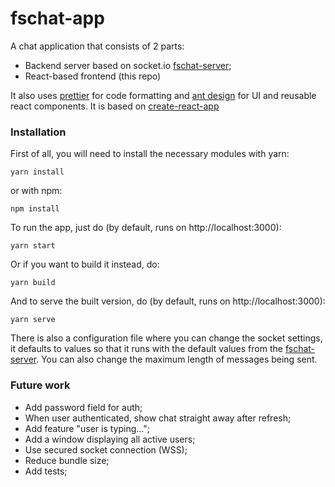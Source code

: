 # fschat-app
A chat application that consists of 2 parts:
 - Backend server based on socket.io [fschat-server](https://github.com/ezisezis/fschat-server);
 - React-based frontend (this repo)

It also uses [prettier](https://prettier.io/) for code formatting and [ant design](https://ant.design/) for UI and reusable react components. It is based on [create-react-app](https://github.com/facebook/create-react-app/)
### Installation

First of all, you will need to install the necessary modules with yarn:
```
yarn install
```
or with npm:
```
npm install
```
To run the app, just do (by default, runs on http://localhost:3000):
```
yarn start
```
Or if you want to build it instead, do:
```
yarn build
```
And to serve the built version, do (by default, runs on http://localhost:3000):
```
yarn serve
```

There is also a configuration file where you can change the socket settings, it defaults to values so that it runs with the default values from the [fschat-server](https://github.com/ezisezis/fschat-server). You can also change the maximum length of messages being sent.

### Future work
 - Add password field for auth;
 - When user authenticated, show chat straight away after refresh;
 - Add feature "user is typing...";
 - Add a window displaying all active users;
 - Use secured socket connection (WSS);
 - Reduce bundle size;
 - Add tests;

